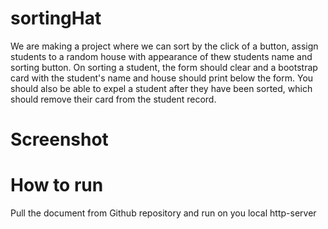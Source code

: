 # sortingHat  

We are making a project where we can sort by the click of a button, assign students to a random house with appearance of thew students name and sorting button. On sorting a student, the form should clear and a bootstrap card with the student's name and house should print below the form. You should also be able to expel a student after they have been sorted, which should remove their card from the student record.


# Screenshot  

# How to run
Pull the document from Github repository and run on you local http-server